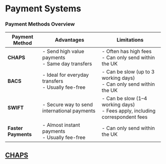 # Payment Systems

### Payment Methods Overview

| Payment Method  | Advantages                                          | Limitations                                        |
|-----------------|-----------------------------------------------------|----------------------------------------------------|
| **CHAPS**        | - Send high value payments<br>- Same day transfers   | - Often has high fees<br>- Can only send within the UK |
| **BACS**         | - Ideal for everyday transfers<br>- Usually fee-free | - Can be slow (up to 3 working days)<br>- Can only send within the UK |
| **SWIFT**        | - Secure way to send international payments         | - Can be slow (1–4 working days)<br>- Fees apply, including correspondent fees |
| **Faster Payments** | - Almost instant payments<br>- Usually fee-free     | - Can only send within the UK                     |



## [CHAPS](https://github.com/eMahtab/payment-systems/tree/main/CHAPS)
